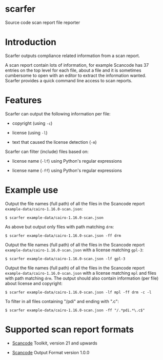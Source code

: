 # scarfer

Source code scan report file reporter

# Introduction

Scarfer outputs compliance related information from a scan report.

A scan report contain lots of information, for example Scancode has 37
entries on the top level for each file, about a file and it is
sometimes cumbersome to open with an editor to extract the information
wanted. Scarfer provides a quick command line access to scan reports.

# Features

Scarfer can output the following information per file:

* copyright (using `-c`)

* license (using `-l`)

* text that caused the license detection (`-m`)

Scarfer can filter (include) files based on:

* license name (`-lf`) using Python's regular expressions

* license name (`-ff`) using Python's regular expressions

# Example use

Output the file names (full path) of all the files in the Scancode report `example-data/cairo-1.16.0-scan.json`:
```
$ scarfer example-data/cairo-1.16.0-scan.json 
```

As above but output only files with path matching `drm`:
```
$ scarfer example-data/cairo-1.16.0-scan.json -ff drm
```

Output the file names (full path) of all the files in the Scancode report `example-data/cairo-1.16.0-scan.json` with a license matching `gpl-3`:
```
$ scarfer example-data/cairo-1.16.0-scan.json -lf gpl-3
```

Output the file names (full path) of all the files in the Scancode report `example-data/cairo-1.16.0-scan.json` with a license matching `mpl` and files with path matching `drm`. The output should also contain information (per file) about license and copyright:
```
$ scarfer example-data/cairo-1.16.0-scan.json -lf mpl -ff drm -c -l 
```

To filter in all files containing "/pdi" and ending with ".c":
```
$ scarfer example-data/cairo-1.16.0-scan.json -ff "/.*pdi.*\.c$"
```


# Supported scan report formats

* [Scancode](https://github.com/nexB/scancode-toolkit) Toolkit, version 21 and upwards

* [Scancode](https://github.com/nexB/scancode-toolkit) Output Format version 1.0.0







